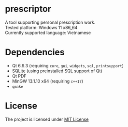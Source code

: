 # prescriptor
A tool supporting personal prescription work.
<br>
Tested platform: Windows 11 x86_64
<br>
Currently supported language: Vietnamese

# Dependencies
- Qt 6.9.3 (requiring `core`, `gui`, `widgets`, `sql`, `printsupport`)
- SQLite (using preinstalled SQL support of Qt)
- Qt PDF
- MinGW 13.1.10 x64 (requiring `c++17`)
- `qmake`

# License
The project is licensed under [MIT License](https://github.com/hanhlinux/prescriptor/blob/main/LICENSE)
